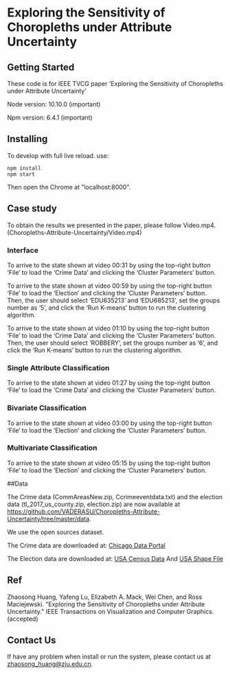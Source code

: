 # Exploring the Sensitivity of Choropleths under Attribute Uncertainty


## Getting Started

These code is for IEEE TVCG paper 'Exploring the Sensitivity of Choropleths under Attribute Uncertainty'

Node version: 10.10.0 (important)

Npm version: 6.4.1 (important)

## Installing
To develop with full live reload. use:
```
npm install
npm start 
```

Then open the Chrome at "localhost:8000".

## Case study
To obtain the results we presented in the paper, please follow Video.mp4. (Choropleths-Attribute-Uncertainty/Video.mp4)

### Interface

To arrive to the state shown at video 00:31 by using the top-right button ‘File’ to load the ‘Crime Data’ and clicking the ‘Cluster Parameters’ button.

To arrive to the state shown at video 00:59 by using the top-right button ‘File’ to load the ‘Election’ and clicking the ‘Cluster Parameters’ button. Then, the user should select ‘EDU635213’ and ‘EDU685213’, set the groups number as ‘5’, and click the ‘Run K-means’ button to run the clustering algorithm.

To arrive to the state shown at video 01:10 by using the top-right button ‘File’ to load the ‘Crime Data’ and clicking the ‘Cluster Parameters’ button. Then, the user should select ‘ROBBERY’, set the groups number as ‘6’, and click the ‘Run K-means’ button to run the clustering algorithm.

### Single Attribute Classification

To arrive to the state shown at video 01:27 by using the top-right button ‘File’ to load the ‘Crime Data’ and clicking the ‘Cluster Parameters’ button.

### Bivariate Classification

To arrive to the state shown at video 03:00 by using the top-right button ‘File’ to load the ‘Election’ and clicking the ‘Cluster Parameters’ button.

### Multivariate Classification

To arrive to the state shown at video 05:15 by using the top-right button ‘File’ to load the ‘Election’ and clicking the ‘Cluster Parameters’ button.

##Data

The Crime data (CommAreasNew.zip, Ccrimeeventdata.txt) and the election data (tl_2017_us_county.zip, election.zip) are now available at https://github.com/VADERASU/Choropleths-Attribute-Uncertainty/tree/master/data.

We use the open sources dataset.

The Crime data are downloaded at:
[Chicago Data Portal](https://data.cityofchicago.org/Public-Safety/Crimes-2015/vwwp-7yr9) 

The Election data are downloaded at:
[USA Census Data](https://geodacenter.github.io/data-and-lab//county_election_2012_2016-variables/)
And [USA Shape File](http://www2.census.gov/geo/tiger/TIGER2017/COUNTY/)

## Ref
Zhaosong Huang, Yafeng Lu, Elizabeth A. Mack, Wei Chen, and Ross Maciejewski. "Exploring the Sensitivity of Choropleths under Attribute Uncertainty." IEEE Transactions on Visualization and Computer Graphics. (accepted)

## Contact Us
If have any problem when install or run the system, please contact us at zhaosong_huang@zju.edu.cn.
